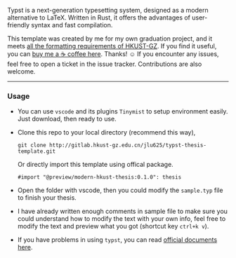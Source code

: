 Typst is a next-generation typesetting system, designed as a modern alternative to LaTeX. Written in Rust, it offers the advantages of user-friendly syntax and fast compilation.

This template was created by me for my own graduation project, and it meets [all the formatting requirements of HKUST-GZ](https://fytgs.hkust-gz.edu.cn/wp-content/uploads/2025/09/Guidelines-on-Thesis-Preparation.pdf).
If you find it useful, you can [buy me a ☕️ coffee here](https://www.buymeacoffee.com/jwangl5). Thanks! ☺️
If you encounter any issues, feel free to open a ticket in the issue tracker. 
Contributions are also welcome.

--- 

### Usage

+ You can use `vscode` and its plugins `Tinymist` to setup environment easily. Just download, then ready to use.

+ Clone this repo to your local directory (recommend this way), 
    ```git
    git clone http://gitlab.hkust-gz.edu.cn/jlu625/typst-thesis-template.git
    ```

  Or directly import this template using offical package. 
    ```typst
    #import "@preview/modern-hkust-thesis:0.1.0": thesis
    ```

+ Open the folder with vscode, then you could modify the `sample.typ` file to finish your thesis. 

+ I have already written enough comments in sample file to make sure you could understand how to modify the text with your own info, feel free to modify the text and preview what you got (shortcut key `ctrl+k v`).

+ If you have problems in using `typst`, you can read [official documents here](https://typst.app/docs/).


